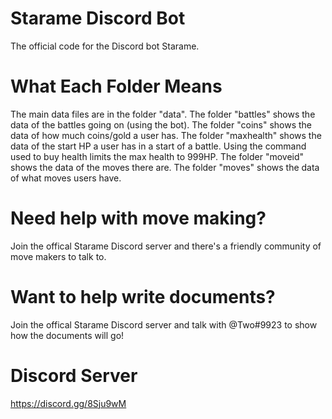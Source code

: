 # Starame Discord Bot
The official code for the Discord bot Starame.

# What Each Folder Means
The main data files are in the folder "data\".
The folder "battles" shows the data of the battles going on (using the bot).
The folder "coins" shows the data of how much coins/gold a user has.
The folder "maxhealth" shows the data of the start HP a user has in a start of a battle. Using the command used to buy health limits the max health to 999HP.
The folder "moveid" shows the data of the moves there are.
The folder "moves" shows the data of what moves users have.

# Need help with move making?
Join the offical Starame Discord server and there's a friendly community of move makers to talk to.

# Want to help write documents?
Join the offical Starame Discord server and talk with @Two#9923 to show how the documents will go!

# Discord Server
https://discord.gg/8Sju9wM
